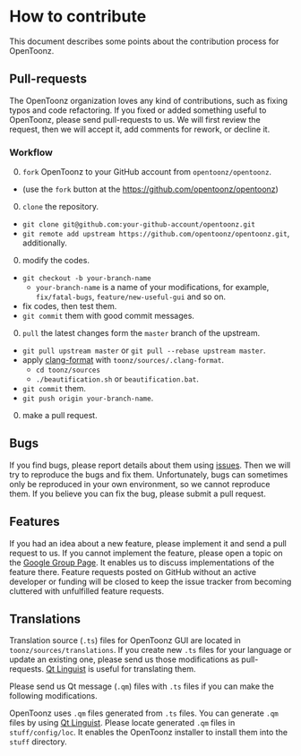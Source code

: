 # How to contribute

This document describes some points about the contribution process for OpenToonz.

## Pull-requests

The OpenToonz organization loves any kind of contributions, such as fixing typos and code refactoring.
If you fixed or added something useful to OpenToonz, please send pull-requests to us.
We will first review the request, then we will accept it, add comments for rework, or decline it.

### Workflow

0. `fork` OpenToonz to your GitHub account from `opentoonz/opentoonz`.
  - (use the `fork` button at the https://github.com/opentoonz/opentoonz)
0. `clone` the repository.
  - `git clone git@github.com:your-github-account/opentoonz.git`
  - `git remote add upstream https://github.com/opentoonz/opentoonz.git`, additionally.
0. modify the codes.
  - `git checkout -b your-branch-name`
    - `your-branch-name` is a name of your modifications, for example,
      `fix/fatal-bugs`, `feature/new-useful-gui` and so on.
  - fix codes, then test them.
  - `git commit` them with good commit messages.
0. `pull` the latest changes form the `master` branch of the upstream.
  - `git pull upstream master` or `git pull --rebase upstream master`.
  - apply [clang-format](http://clang.llvm.org/docs/ClangFormat.html) with `toonz/sources/.clang-format`.
    - `cd toonz/sources`
    - `./beautification.sh` or `beautification.bat`.
  - `git commit` them.
  - `git push origin your-branch-name`.
0. make a pull request.

## Bugs

If you find bugs, please report details about them using [issues](https://github.com/opentoonz/opentoonz/issues).
Then we will try to reproduce the bugs and fix them.
Unfortunately, bugs can sometimes only be reproduced in your own environment,
so we cannot reproduce them. If you believe you can fix the bug, please submit a pull request.

## Features

If you had an idea about a new feature, please implement it and send a pull request to us.
If you cannot implement the feature, please open a topic on the [Google Group Page](https://groups.google.com/forum/#!forum/opentoonz_en).
It enables us to discuss implementations of the feature there.
Feature requests posted on GitHub without an active developer or funding will be closed to keep the issue tracker from becoming cluttered with unfulfilled feature requests.

## Translations

Translation source (`.ts`) files for OpenToonz GUI are located in `toonz/sources/translations`.
If you create new `.ts` files for your language or update an existing one,
please send us those modifications as pull-requests.
[Qt Linguist](http://doc.qt.io/qt-5.6/linguist-translators.html) is useful for translating them.

Please send us Qt message (`.qm`) files with `.ts` files if you can make the following modifications.

OpenToonz uses `.qm` files generated from `.ts` files.
You can generate `.qm` files by using [Qt Linguist](http://doc.qt.io/qt-5.6/linguist-translators.html).
Please locate generated `.qm` files in `stuff/config/loc`.
It enables the OpenToonz installer to install them into the `stuff` directory.
